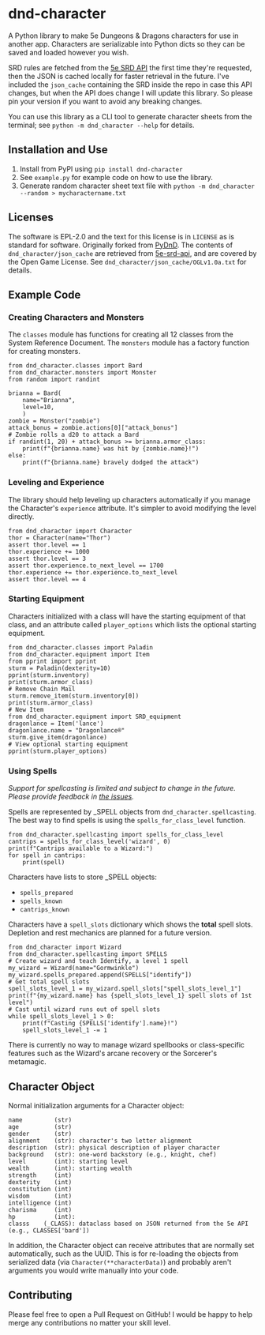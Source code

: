 # dnd-character
A Python library to make 5e Dungeons & Dragons characters for use in another app. Characters are serializable into Python dicts so they can be saved and loaded however you wish.

SRD rules are fetched from the [5e SRD API](https://github.com/5e-bits/5e-srd-api) the first time they're requested, then the JSON is cached locally for faster retrieval in the future. I've included the `json_cache` containing the SRD inside the repo in case this API changes, but when the API does change I will update this library. So please pin your version if you want to avoid any breaking changes.

You can use this library as a CLI tool to generate character sheets from the terminal; see `python -m dnd_character --help` for details.


## Installation and Use
1. Install from PyPI using `pip install dnd-character`
1. See `example.py` for example code on how to use the library.
1. Generate random character sheet text file with `python -m dnd_character --random > mycharactername.txt`


## Licenses
The software is EPL-2.0 and the text for this license is in `LICENSE` as is standard for software. Originally forked from [PyDnD](https://github.com/Coffee-fueled-deadlines/PyDnD). The contents of `dnd_character/json_cache` are retrieved from [5e-srd-api](https://github.com/5e-bits/5e-srd-api), and are covered by the Open Game License. See `dnd_character/json_cache/OGLv1.0a.txt` for details.


## Example Code

### Creating Characters and Monsters
The `classes` module has functions for creating all 12 classes from the System Reference Document. The `monsters` module has a factory function for creating monsters.
```
from dnd_character.classes import Bard
from dnd_character.monsters import Monster
from random import randint

brianna = Bard(
    name="Brianna",
    level=10,
    )
zombie = Monster("zombie")
attack_bonus = zombie.actions[0]["attack_bonus"]
# Zombie rolls a d20 to attack a Bard
if randint(1, 20) + attack_bonus >= brianna.armor_class:
    print(f"{brianna.name} was hit by {zombie.name}!")
else:
    print(f"{brianna.name} bravely dodged the attack")
```

### Leveling and Experience
The library should help leveling up characters automatically if you manage the Character's `experience` attribute. It's simpler to avoid modifying the level directly.
```
from dnd_character import Character
thor = Character(name="Thor")
assert thor.level == 1
thor.experience += 1000
assert thor.level == 3
assert thor.experience.to_next_level == 1700
thor.experience += thor.experience.to_next_level
assert thor.level == 4
```

### Starting Equipment
Characters initialized with a class will have the starting equipment of that class, and an attribute called `player_options` which lists the optional starting equipment.
```
from dnd_character.classes import Paladin
from dnd_character.equipment import Item
from pprint import pprint
sturm = Paladin(dexterity=10)
pprint(sturm.inventory)
print(sturm.armor_class)
# Remove Chain Mail
sturm.remove_item(sturm.inventory[0])
print(sturm.armor_class)
# New Item
from dnd_character.equipment import SRD_equipment
dragonlance = Item('lance')
dragonlance.name = "Dragonlance®"
sturm.give_item(dragonlance)
# View optional starting equipment
pprint(sturm.player_options)
```

### Using Spells
*Support for spellcasting is limited and subject to change in the future. Please provide feedback in [the issues](/issues).*

Spells are represented by _SPELL objects from `dnd_character.spellcasting`. The best way to find spells is using the `spells_for_class_level` function.
```
from dnd_character.spellcasting import spells_for_class_level
cantrips = spells_for_class_level('wizard', 0)
print(f"Cantrips available to a Wizard:")
for spell in cantrips:
    print(spell)
```

Characters have lists to store _SPELL objects:
- `spells_prepared`
- `spells_known`
- `cantrips_known`

Characters have a `spell_slots` dictionary which shows the **total** spell slots. Depletion and rest mechanics are planned for a future version.
```
from dnd_character import Wizard
from dnd_character.spellcasting import SPELLS
# Create wizard and teach Identify, a level 1 spell
my_wizard = Wizard(name="Gormwinkle")
my_wizard.spells_prepared.append(SPELLS["identify"])
# Get total spell slots
spell_slots_level_1 = my_wizard.spell_slots["spell_slots_level_1"]
print(f"{my_wizard.name} has {spell_slots_level_1} spell slots of 1st level")
# Cast until wizard runs out of spell slots
while spell_slots_level_1 > 0:
    print(f"Casting {SPELLS['identify'].name}!")
    spell_slots_level_1 -= 1
```

There is currently no way to manage wizard spellbooks or class-specific features such as the Wizard's arcane recovery or the Sorcerer's metamagic.

## Character Object
Normal initialization arguments for a Character object:
```
name         (str)
age          (str)
gender       (str)
alignment    (str): character's two letter alignment
description  (str): physical description of player character
background   (str): one-word backstory (e.g., knight, chef)
level        (int): starting level
wealth       (int): starting wealth	
strength     (int)
dexterity    (int)
constitution (int)
wisdom       (int)
intelligence (int)
charisma     (int)
hp           (int):
classs    (_CLASS): dataclass based on JSON returned from the 5e API (e.g., CLASSES['bard'])
```
In addition, the Character object can receive attributes that are normally set automatically, such as the UUID. This is for re-loading the objects from serialized data (via `Character(**characterData)`) and probably aren't arguments you would write manually into your code.


## Contributing
Please feel free to open a Pull Request on GitHub! I would be happy to help merge any contributions no matter your skill level.
